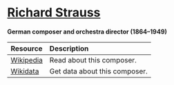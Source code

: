 # [Richard Strauss][composer]

__German composer and orchestra director (1864–1949)__

[composer]: https://musescore.com/openscore-string-quartets/sets?order=title&text=Strauss,+Richard

Resource | Description
:---|:---
[Wikipedia] | Read about this composer.
[Wikidata] | Get data about this composer.

[Wikipedia]: https://en.wikipedia.org/wiki/Richard_Strauss
[Wikidata]: https://www.wikidata.org/wiki/Q13894
